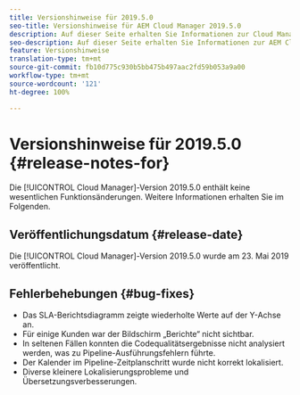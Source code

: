 ```yaml
---
title: Versionshinweise für 2019.5.0
seo-title: Versionshinweise für AEM Cloud Manager 2019.5.0
description: Auf dieser Seite erhalten Sie Informationen zur Cloud Manager-Version 2019.5.0.
seo-description: Auf dieser Seite erhalten Sie Informationen zur AEM Cloud Manager-Version 2019.5.0.
feature: Versionshinweise
translation-type: tm+mt
source-git-commit: fb10d775c930b5bb475b497aac2fd59b053a9a00
workflow-type: tm+mt
source-wordcount: '121'
ht-degree: 100%

---
```



# Versionshinweise für 2019.5.0 {#release-notes-for}

Die [!UICONTROL Cloud Manager]-Version 2019.5.0 enthält keine wesentlichen Funktionsänderungen. Weitere Informationen erhalten Sie im Folgenden.

## Veröffentlichungsdatum {#release-date}

Die [!UICONTROL Cloud Manager]-Version 2019.5.0 wurde am 23. Mai 2019 veröffentlicht.


## Fehlerbehebungen {#bug-fixes}

* Das SLA-Berichtsdiagramm zeigte wiederholte Werte auf der Y-Achse an.
* Für einige Kunden war der Bildschirm „Berichte“ nicht sichtbar.
* In seltenen Fällen konnten die Codequalitätsergebnisse nicht analysiert werden, was zu Pipeline-Ausführungsfehlern führte.
* Der Kalender im Pipeline-Zeitplanschritt wurde nicht korrekt lokalisiert.
* Diverse kleinere Lokalisierungsprobleme und Übersetzungsverbesserungen.
